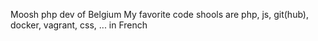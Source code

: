 Moosh  php dev of Belgium
My favorite code shools are php, js, git(hub), docker, vagrant, css, ...  in French